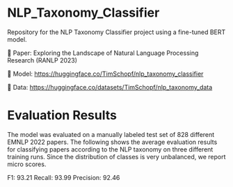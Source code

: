 # NLP_Taxonomy_Classifier
Repository for the NLP Taxonomy Classifier project using a fine-tuned BERT model.

📄 Paper: Exploring the Landscape of Natural Language Processing Research (RANLP 2023)

🤗 Model: https://huggingface.co/TimSchopf/nlp_taxonomy_classifier

💾 Data: https://huggingface.co/datasets/TimSchopf/nlp_taxonomy_data

# Evaluation Results
The model was evaluated on a manually labeled test set of 828 different EMNLP 2022 papers. The following shows the average evaluation results for classifying papers according to the NLP taxonomy on three different training runs. Since the distribution of classes is very unbalanced, we report micro scores.

F1: 93.21
Recall: 93.99
Precision: 92.46
